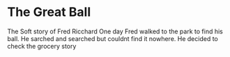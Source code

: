 # The Great Ball

The Soft story of Fred Ricchard 
One day Fred walked to the park to find his ball. He sarched and searched but couldnt find it nowhere. He decided to check the grocery story
